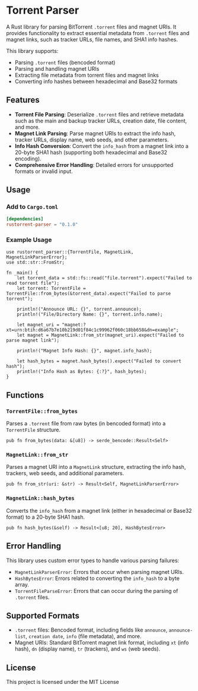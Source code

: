 # Torrent Parser

A Rust library for parsing BitTorrent `.torrent` files and magnet URIs. It provides functionality to extract essential metadata from `.torrent` files and magnet links, such as tracker URLs, file names, and SHA1 info hashes.

This library supports:
- Parsing `.torrent` files (bencoded format)
- Parsing and handling magnet URIs
- Extracting file metadata from torrent files and magnet links
- Converting info hashes between hexadecimal and Base32 formats

## Features

- **Torrent File Parsing**: Deserialize `.torrent` files and retrieve metadata such as the main and backup tracker URLs, creation date, file content, and more.
- **Magnet Link Parsing**: Parse magnet URIs to extract the info hash, tracker URLs, display name, web seeds, and other parameters.
- **Info Hash Conversion**: Convert the `info_hash` from a magnet link into a 20-byte SHA1 hash (supporting both hexadecimal and Base32 encoding).
- **Comprehensive Error Handling**: Detailed errors for unsupported formats or invalid input.

## Usage

### Add to `Cargo.toml`

```toml
[dependencies]
rustorrent-parser = "0.1.0"
````

### Example Usage

```rust,no_run
use rustorrent_parser::{TorrentFile, MagnetLink, MagnetLinkParserError};
use std::str::FromStr;

fn _main() {
    let torrent_data = std::fs::read("file.torrent").expect("Failed to read torrent file");
    let torrent: TorrentFile = TorrentFile::from_bytes(&torrent_data).expect("Failed to parse torrent");

    println!("Announce URL: {}", torrent.announce);
    println!("File/Directory Name: {}", torrent.info.name);

    let magnet_uri = "magnet:?xt=urn:btih:d6a67b7e10b219d01f84c1c99962f060c18bb658&dn=example";
    let magnet = MagnetLink::from_str(magnet_uri).expect("Failed to parse magnet link");

    println!("Magnet Info Hash: {}", magnet.info_hash);

    let hash_bytes = magnet.hash_bytes().expect("Failed to convert hash");
    println!("Info Hash as Bytes: {:?}", hash_bytes);
}
```

## Functions

### `TorrentFile::from_bytes`

Parses a `.torrent` file from raw bytes (in bencoded format) into a `TorrentFile` structure.

```rust,ignore
pub fn from_bytes(data: &[u8]) -> serde_bencode::Result<Self>
```

### `MagnetLink::from_str`

Parses a magnet URI into a `MagnetLink` structure, extracting the info hash, trackers, web seeds, and additional parameters.

```rust,ignore
pub fn from_str(uri: &str) -> Result<Self, MagnetLinkParserError>
```

### `MagnetLink::hash_bytes`

Converts the `info_hash` from a magnet link (either in hexadecimal or Base32 format) to a 20-byte SHA1 hash.

```rust,ignore
pub fn hash_bytes(&self) -> Result<[u8; 20], HashBytesError>
```

## Error Handling

This library uses custom error types to handle various parsing failures:

* `MagnetLinkParserError`: Errors that occur when parsing magnet URIs.
* `HashBytesError`: Errors related to converting the `info_hash` to a byte array.
* `TorrentFileParseError`: Errors that can occur during the parsing of `.torrent` files.

## Supported Formats

* `.torrent` files: Bencoded format, including fields like `announce`, `announce-list`, `creation date`, `info` (file metadata), and more.
* Magnet URIs: Standard BitTorrent magnet link format, including `xt` (info hash), `dn` (display name), `tr` (trackers), and `ws` (web seeds).

## License

This project is licensed under the MIT License
